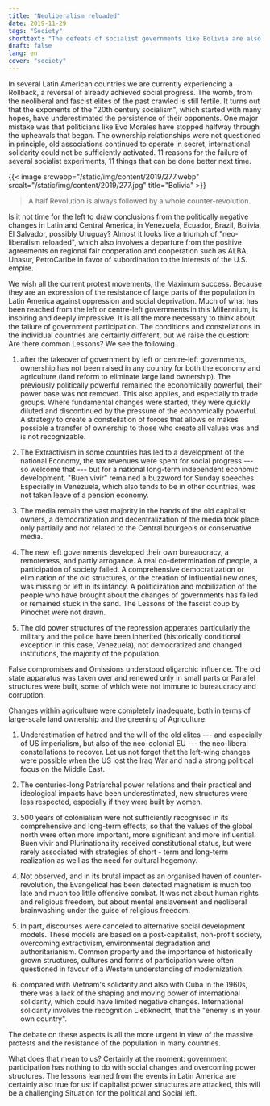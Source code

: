 ```yaml
---
title: "Neoliberalism reloaded"
date: 2019-11-29
tags: "Society"
shorttext: "The defeats of socialist governments like Bolivia are also due to the fact that they only half-heartedly started their Revolution."
draft: false
lang: en
cover: "society"
---
```


In several Latin American countries we are currently experiencing a
Rollback, a reversal of already achieved social progress. The womb, from
the neoliberal and fascist elites of the past crawled is still fertile.
It turns out that the exponents of the "20th century socialism", which
started with many hopes, have underestimated the persistence of their
opponents. One major mistake was that politicians like Evo Morales have
stopped halfway through the upheavals that began. The ownership
relationships were not questioned in principle, old associations
continued to operate in secret, international solidarity could not be
sufficiently activated. 11 reasons for the failure of several socialist
experiments, 11 things that can be done better next time.

{{< image srcwebp="/static/img/content/2019/277.webp" srcalt="/static/img/content/2019/277.jpg" title="Bolivia" >}}

> A half Revolution is always followed by a whole counter-revolution.

Is it not time for the left to draw conclusions from the politically
negative changes in Latin and Central America, in Venezuela, Ecuador,
Brazil, Bolivia, El Salvador, possibly Uruguay? Almost it looks like a
triumph of "neo-liberalism reloaded", which also involves a departure
from the positive agreements on regional fair cooperation and
cooperation such as ALBA, Unasur, PetroCaribe in favor of subordination
to the interests of the U.S. empire.

We wish all the current protest movements, the Maximum success. Because
they are an expression of the resistance of large parts of the
population in Latin America against oppression and social deprivation.
Much of what has been reached from the left or centre-left governments
in this Millennium, is inspiring and deeply impressive. It is all the
more necessary to think about the failure of government participation.
The conditions and constellations in the individual countries are
certainly different, but we raise the question: Are there common
Lessons? We see the following.

1.  after the takeover of government by left or centre-left governments,
    ownership has not been raised in any country for both the economy
    and agriculture (land reform to eliminate large land ownership). The
    previously politically powerful remained the economically powerful,
    their power base was not removed. This also applies, and especially
    to trade groups. Where fundamental changes were started, they were
    quickly diluted and discontinued by the pressure of the economically
    powerful. A strategy to create a constellation of forces that allows
    or makes possible a transfer of ownership to those who create all
    values was and is not recognizable.

2.  The Extractivism in some countries has led to a development of the
    national Economy, the tax revenues were spent for social progress
    --- so welcome that --- but for a national long-term independent
    economic development. "Buen vivir" remained a buzzword for Sunday
    speeches. Especially in Venezuela, which also tends to be in other
    countries, was not taken leave of a pension economy.

3.  The media remain the vast majority in the hands of the old
    capitalist owners, a democratization and decentralization of the
    media took place only partially and not related to the Central
    bourgeois or conservative media.

4.  The new left governments developed their own bureaucracy, a
    remoteness, and partly arrogance. A real co-determination of people,
    a participation of society failed. A comprehensive democratization
    or elimination of the old structures, or the creation of influential
    new ones, was missing or left in its infancy. A politicization and
    mobilization of the people who have brought about the changes of
    governments has failed or remained stuck in the sand. The Lessons of
    the fascist coup by Pinochet were not drawn.

5.  The old power structures of the repression apperates particularly
    the military and the police have been inherited (historically
    conditional exception in this case, Venezuela), not democratized and
    changed institutions, the majority of the population.

False compromises and Omissions understood oligarchic influence. The old
state apparatus was taken over and renewed only in small parts or
Parallel structures were built, some of which were not immune to
bureaucracy and corruption.

Changes within agriculture were completely inadequate, both in terms of
large-scale land ownership and the greening of Agriculture.

1.  Underestimation of hatred and the will of the old elites --- and
    especially of US imperialism, but also of the neo-colonial EU ---
    the neo-liberal constellations to recover. Let us not forget that
    the left-wing changes were possible when the US lost the Iraq War
    and had a strong political focus on the Middle East.

2.  The centuries-long Patriarchal power relations and their practical
    and ideological impacts have been underestimated, new structures
    were less respected, especially if they were built by women.

3.  500 years of colonialism were not sufficiently recognised in its
    comprehensive and long-term effects, so that the values of the
    global north were often more important, more significant and more
    influential. Buen vivir and Plurinationality received constitutional
    status, but were rarely associated with strategies of short - term
    and long-term realization as well as the need for cultural hegemony.

4.  Not observed, and in its brutal impact as an organised haven of
    counter-revolution, the Evangelical has been detected magnetism is
    much too late and much too little offensive combat. It was not about
    human rights and religious freedom, but about mental enslavement and
    neoliberal brainwashing under the guise of religious freedom.

5.  In part, discourses were canceled to alternative social development
    models. These models are based on a post-capitalist, non-profit
    society, overcoming extractivism, environmental degradation and
    authoritarianism. Common property and the importance of historically
    grown structures, cultures and forms of participation were often
    questioned in favour of a Western understanding of modernization.

6.  compared with Vietnam\'s solidarity and also with Cuba in the 1960s,
    there was a lack of the shaping and moving power of international
    solidarity, which could have limited negative changes. International
    solidarity involves the recognition Liebknecht, that the "enemy is
    in your own country".

The debate on these aspects is all the more urgent in view of the
massive protests and the resistance of the population in many countries.

What does that mean to us? Certainly at the moment: government
participation has nothing to do with social changes and overcoming power
structures. The lessons learned from the events in Latin America are
certainly also true for us: if capitalist power structures are attacked,
this will be a challenging Situation for the political and Social left.

